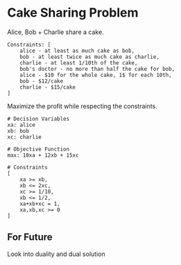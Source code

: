 # Cake Sharing Problem

Alice, Bob + Charlie share a cake.

```
Constraints: [
    alice - at least as much cake as bob,
    bob - at least twice as much cake as charlie,
    charlie - at least 1/10th of the cake,
    bob's doctor - no more than half the cake for bob,
    alice - $10 for the whole cake, 1$ for each 10th,
    bob - $12/cake
    charlie - $15/cake
]
```

Maximize the profit while respecting the constraints.

```
# Decision Variables
xa: alice
xb: bob
xc: charlie

# Objective Function
max: 10xa + 12xb + 15xc

# Constraints
[
    xa >= xb,
    xb <= 2xc,
    xc >= 1/10,
    xb <= 1/2,
    xa+xb+xc = 1,
    xa,xb,xc >= 0
]
```

## For Future

Look into duality and dual solution
